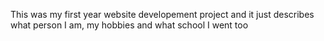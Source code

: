 This was my first year website developement project and it just describes what person I am, my hobbies and what school I went too
